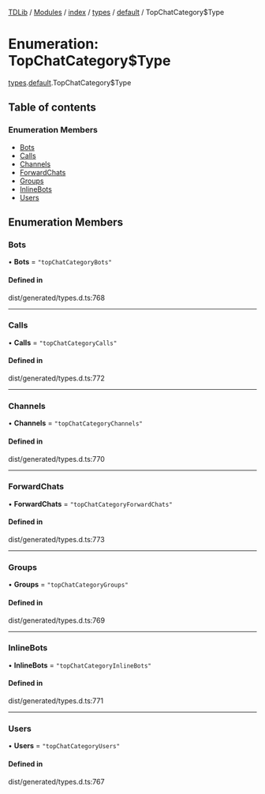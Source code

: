 [TDLib](../README.md) / [Modules](../modules.md) / [index](../modules/index.md) / [types](../modules/index.types.md) / [default](../modules/index.types.default.md) / TopChatCategory$Type

# Enumeration: TopChatCategory$Type

[types](../modules/index.types.md).[default](../modules/index.types.default.md).TopChatCategory$Type

## Table of contents

### Enumeration Members

- [Bots](index.types.default.TopChatCategory_Type.md#bots)
- [Calls](index.types.default.TopChatCategory_Type.md#calls)
- [Channels](index.types.default.TopChatCategory_Type.md#channels)
- [ForwardChats](index.types.default.TopChatCategory_Type.md#forwardchats)
- [Groups](index.types.default.TopChatCategory_Type.md#groups)
- [InlineBots](index.types.default.TopChatCategory_Type.md#inlinebots)
- [Users](index.types.default.TopChatCategory_Type.md#users)

## Enumeration Members

### Bots

• **Bots** = ``"topChatCategoryBots"``

#### Defined in

dist/generated/types.d.ts:768

___

### Calls

• **Calls** = ``"topChatCategoryCalls"``

#### Defined in

dist/generated/types.d.ts:772

___

### Channels

• **Channels** = ``"topChatCategoryChannels"``

#### Defined in

dist/generated/types.d.ts:770

___

### ForwardChats

• **ForwardChats** = ``"topChatCategoryForwardChats"``

#### Defined in

dist/generated/types.d.ts:773

___

### Groups

• **Groups** = ``"topChatCategoryGroups"``

#### Defined in

dist/generated/types.d.ts:769

___

### InlineBots

• **InlineBots** = ``"topChatCategoryInlineBots"``

#### Defined in

dist/generated/types.d.ts:771

___

### Users

• **Users** = ``"topChatCategoryUsers"``

#### Defined in

dist/generated/types.d.ts:767
